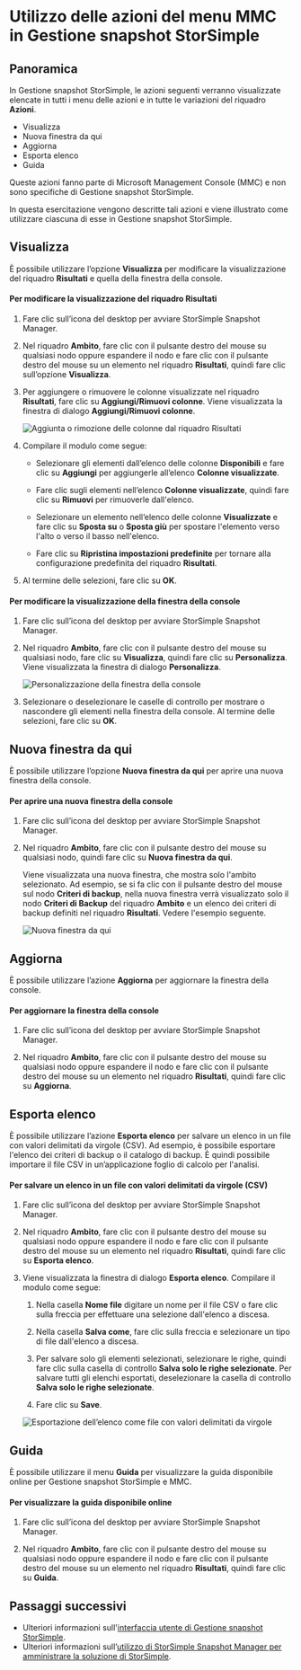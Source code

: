<properties 
   pageTitle="StorSimple Snapshot Manager azioni del menu MMC | Microsoft Azure"
   description="Viene descritto come utilizzare lo standard delle azioni di menu di Microsoft Management Console (MMC) in Gestione snapshot StorSimple."
   services="storsimple"
   documentationCenter="NA"
   authors="SharS"
   manager="carolz"
   editor="" />
<tags 
   ms.service="storsimple"
   ms.devlang="NA"
   ms.topic="article"
   ms.tgt_pltfrm="NA"
   ms.workload="TBD"
   ms.date="09/15/2015"
   ms.author="v-sharos" />

# Utilizzo delle azioni del menu MMC in Gestione snapshot StorSimple

## Panoramica

In Gestione snapshot StorSimple, le azioni seguenti verranno visualizzate elencate in tutti i menu delle azioni e in tutte le variazioni del riquadro **Azioni**.

- Visualizza
- Nuova finestra da qui 
- Aggiorna 
- Esporta elenco 
- Guida 

Queste azioni fanno parte di Microsoft Management Console (MMC) e non sono specifiche di Gestione snapshot StorSimple.

In questa esercitazione vengono descritte tali azioni e viene illustrato come utilizzare ciascuna di esse in Gestione snapshot StorSimple.

## Visualizza

È possibile utilizzare l’opzione **Visualizza** per modificare la visualizzazione del riquadro **Risultati** e quella della finestra della console.

#### Per modificare la visualizzazione del riquadro Risultati

1. Fare clic sull’icona del desktop per avviare StorSimple Snapshot Manager.

2. Nel riquadro **Ambito**, fare clic con il pulsante destro del mouse su qualsiasi nodo oppure espandere il nodo e fare clic con il pulsante destro del mouse su un elemento nel riquadro **Risultati**, quindi fare clic sull’opzione **Visualizza**.

3. Per aggiungere o rimuovere le colonne visualizzate nel riquadro **Risultati**, fare clic su **Aggiungi/Rimuovi colonne**. Viene visualizzata la finestra di dialogo **Aggiungi/Rimuovi colonne**.

    ![Aggiunta o rimozione delle colonne dal riquadro Risultati](./media/storsimple-snapshot-manager-mmc-menu/HCS_SSM_Add_remove_columns.png)

4. Compilare il modulo come segue:

    - Selezionare gli elementi dall’elenco delle colonne **Disponibili** e fare clic su **Aggiungi** per aggiungerle all’elenco **Colonne visualizzate**. 

    - Fare clic sugli elementi nell’elenco **Colonne visualizzate**, quindi fare clic su **Rimuovi** per rimuoverle dall'elenco.

    - Selezionare un elemento nell’elenco delle colonne **Visualizzate** e fare clic su **Sposta su** o **Sposta giù** per spostare l'elemento verso l'alto o verso il basso nell'elenco.

    - Fare clic su **Ripristina impostazioni predefinite** per tornare alla configurazione predefinita del riquadro **Risultati**.

5. Al termine delle selezioni, fare clic su **OK**.

#### Per modificare la visualizzazione della finestra della console

1. Fare clic sull’icona del desktop per avviare StorSimple Snapshot Manager.

2. Nel riquadro **Ambito**, fare clic con il pulsante destro del mouse su qualsiasi nodo, fare clic su **Visualizza**, quindi fare clic su **Personalizza**. Viene visualizzata la finestra di dialogo **Personalizza**.

    ![Personalizzazione della finestra della console](./media/storsimple-snapshot-manager-mmc-menu/HCS_SSM_Customize.png)

3. Selezionare o deselezionare le caselle di controllo per mostrare o nascondere gli elementi nella finestra della console. Al termine delle selezioni, fare clic su **OK**.

## Nuova finestra da qui

È possibile utilizzare l’opzione **Nuova finestra da qui** per aprire una nuova finestra della console.

#### Per aprire una nuova finestra della console

1. Fare clic sull’icona del desktop per avviare StorSimple Snapshot Manager.

2. Nel riquadro **Ambito**, fare clic con il pulsante destro del mouse su qualsiasi nodo, quindi fare clic su **Nuova finestra da qui**.

    Viene visualizzata una nuova finestra, che mostra solo l'ambito selezionato. Ad esempio, se si fa clic con il pulsante destro del mouse sul nodo **Criteri di backup**, nella nuova finestra verrà visualizzato solo il nodo **Criteri di Backup** del riquadro **Ambito** e un elenco dei criteri di backup definiti nel riquadro **Risultati**. Vedere l'esempio seguente.

    ![Nuova finestra da qui](./media/storsimple-snapshot-manager-mmc-menu/HCS_SSM_NewWindow.png)
 
## Aggiorna

È possibile utilizzare l’azione **Aggiorna** per aggiornare la finestra della console.

#### Per aggiornare la finestra della console

1. Fare clic sull’icona del desktop per avviare StorSimple Snapshot Manager.

2. Nel riquadro **Ambito**, fare clic con il pulsante destro del mouse su qualsiasi nodo oppure espandere il nodo e fare clic con il pulsante destro del mouse su un elemento nel riquadro **Risultati**, quindi fare clic su **Aggiorna**.

## Esporta elenco

È possibile utilizzare l’azione **Esporta elenco** per salvare un elenco in un file con valori delimitati da virgole (CSV). Ad esempio, è possibile esportare l'elenco dei criteri di backup o il catalogo di backup. È quindi possibile importare il file CSV in un’applicazione foglio di calcolo per l'analisi.

#### Per salvare un elenco in un file con valori delimitati da virgole (CSV)

1. Fare clic sull’icona del desktop per avviare StorSimple Snapshot Manager. 

2. Nel riquadro **Ambito**, fare clic con il pulsante destro del mouse su qualsiasi nodo oppure espandere il nodo e fare clic con il pulsante destro del mouse su un elemento nel riquadro **Risultati**, quindi fare clic su **Esporta elenco**.

3. Viene visualizzata la finestra di dialogo **Esporta elenco**. Compilare il modulo come segue:

    1. Nella casella **Nome file** digitare un nome per il file CSV o fare clic sulla freccia per effettuare una selezione dall'elenco a discesa.

    2. Nella casella **Salva come**, fare clic sulla freccia e selezionare un tipo di file dall'elenco a discesa.

    3. Per salvare solo gli elementi selezionati, selezionare le righe, quindi fare clic sulla casella di controllo **Salva solo le righe selezionate**. Per salvare tutti gli elenchi esportati, deselezionare la casella di controllo **Salva solo le righe selezionate**.

    4. Fare clic su **Save**.

    ![Esportazione dell’elenco come file con valori delimitati da virgole](./media/storsimple-snapshot-manager-mmc-menu/HCS_SSM_Export_List.png)
 
## Guida

È possibile utilizzare il menu **Guida** per visualizzare la guida disponibile online per Gestione snapshot StorSimple e MMC.

#### Per visualizzare la guida disponibile online

1. Fare clic sull’icona del desktop per avviare StorSimple Snapshot Manager.

2. Nel riquadro **Ambito**, fare clic con il pulsante destro del mouse su qualsiasi nodo oppure espandere il nodo e fare clic con il pulsante destro del mouse su un elemento nel riquadro **Risultati**, quindi fare clic su **Guida**.

## Passaggi successivi

- Ulteriori informazioni sull'[interfaccia utente di Gestione snapshot StorSimple](storsimple-use-snapshot-manager.md).
- Ulteriori informazioni sull’[utilizzo di StorSimple Snapshot Manager per amministrare la soluzione di StorSimple](storsimple-snapshot-manager-admin.md).

<!---HONumber=Sept15_HO3-->
